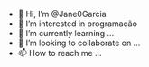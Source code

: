 - 👋 Hi, I’m @Jane0Garcia
- 👀 I’m interested in programação 
- 🌱 I’m currently learning ...
- 💞️ I’m looking to collaborate on ...
- 📫 How to reach me ...

<!---
Jane0Garcia/Jane0Garcia is a ✨ special ✨ repository because its `README.md` (this file) appears on your GitHub profile.
You can click the Preview link to take a look at your changes.
--->
